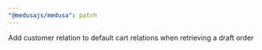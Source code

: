 ```yaml
---
"@medusajs/medusa": patch
---
```


Add customer relation to default cart relations when retrieving a draft order
